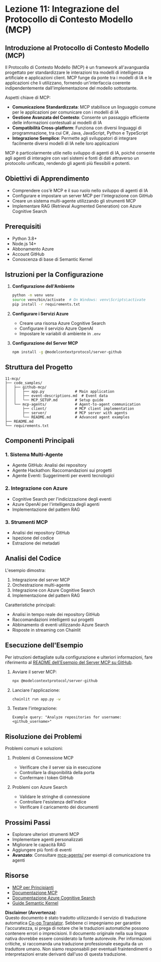 <!--
CO_OP_TRANSLATOR_METADATA:
{
  "original_hash": "e255edb8423b34b4bba20263ef38f208",
  "translation_date": "2025-08-21T12:20:23+00:00",
  "source_file": "11-mcp/README.md",
  "language_code": "it"
}
-->
# Lezione 11: Integrazione del Protocollo di Contesto Modello (MCP)

## Introduzione al Protocollo di Contesto Modello (MCP)

Il Protocollo di Contesto Modello (MCP) è un framework all'avanguardia progettato per standardizzare le interazioni tra modelli di intelligenza artificiale e applicazioni client. MCP funge da ponte tra i modelli di IA e le applicazioni che li utilizzano, fornendo un'interfaccia coerente indipendentemente dall'implementazione del modello sottostante.

Aspetti chiave di MCP:

- **Comunicazione Standardizzata**: MCP stabilisce un linguaggio comune per le applicazioni per comunicare con i modelli di IA
- **Gestione Avanzata del Contesto**: Consente un passaggio efficiente delle informazioni contestuali ai modelli di IA
- **Compatibilità Cross-platform**: Funziona con diversi linguaggi di programmazione, tra cui C#, Java, JavaScript, Python e TypeScript
- **Integrazione Semplice**: Permette agli sviluppatori di integrare facilmente diversi modelli di IA nelle loro applicazioni

MCP è particolarmente utile nello sviluppo di agenti di IA, poiché consente agli agenti di interagire con vari sistemi e fonti di dati attraverso un protocollo unificato, rendendo gli agenti più flessibili e potenti.

## Obiettivi di Apprendimento
- Comprendere cos'è MCP e il suo ruolo nello sviluppo di agenti di IA
- Configurare e impostare un server MCP per l'integrazione con GitHub
- Creare un sistema multi-agente utilizzando gli strumenti MCP
- Implementare RAG (Retrieval Augmented Generation) con Azure Cognitive Search

## Prerequisiti
- Python 3.8+
- Node.js 14+
- Abbonamento Azure
- Account GitHub
- Conoscenza di base di Semantic Kernel

## Istruzioni per la Configurazione

1. **Configurazione dell'Ambiente**
   ```bash
   python -m venv venv
   source venv/bin/activate  # On Windows: venv\Scripts\activate
   pip install -r requirements.txt
   ```

2. **Configurare i Servizi Azure**
   - Creare una risorsa Azure Cognitive Search
   - Configurare il servizio Azure OpenAI
   - Impostare le variabili di ambiente in `.env`

3. **Configurazione del Server MCP**
   ```bash
   npm install -g @modelcontextprotocol/server-github
   ```

## Struttura del Progetto

```
11-mcp/
├── code_samples/
│   ├── github-mcp/
│   │   ├── app.py              # Main application
│   │   ├── event-descriptions.md  # Event data
│   │   └── MCP_SETUP.md        # Setup guide
│   └── mcp-agents/             # Agent-to-agent communication
│       ├── client/             # MCP client implementation
│       ├── server/             # MCP server with agents
│       └── README.md           # Advanced agent examples
├── README.md
└── requirements.txt
```

## Componenti Principali

### 1. Sistema Multi-Agente
- Agente GitHub: Analisi dei repository
- Agente Hackathon: Raccomandazioni sui progetti
- Agente Eventi: Suggerimenti per eventi tecnologici

### 2. Integrazione con Azure
- Cognitive Search per l'indicizzazione degli eventi
- Azure OpenAI per l'intelligenza degli agenti
- Implementazione del pattern RAG

### 3. Strumenti MCP
- Analisi dei repository GitHub
- Ispezione del codice
- Estrazione dei metadati

## Analisi del Codice

L'esempio dimostra:
1. Integrazione del server MCP
2. Orchestrazione multi-agente
3. Integrazione con Azure Cognitive Search
4. Implementazione del pattern RAG

Caratteristiche principali:
- Analisi in tempo reale dei repository GitHub
- Raccomandazioni intelligenti sui progetti
- Abbinamento di eventi utilizzando Azure Search
- Risposte in streaming con Chainlit

## Esecuzione dell'Esempio

Per istruzioni dettagliate sulla configurazione e ulteriori informazioni, fare riferimento al [README dell'Esempio del Server MCP su GitHub](./code_samples/github-mcp/README.md).

1. Avviare il server MCP:
   ```bash
   npx @modelcontextprotocol/server-github
   ```

2. Lanciare l'applicazione:
   ```bash
   chainlit run app.py -w
   ```

3. Testare l'integrazione:
   ```
   Example query: "Analyze repositories for username: <github_username>"
   ```

## Risoluzione dei Problemi

Problemi comuni e soluzioni:
1. Problemi di Connessione MCP
   - Verificare che il server sia in esecuzione
   - Controllare la disponibilità della porta
   - Confermare i token GitHub

2. Problemi con Azure Search
   - Validare le stringhe di connessione
   - Controllare l'esistenza dell'indice
   - Verificare il caricamento dei documenti

## Prossimi Passi
- Esplorare ulteriori strumenti MCP
- Implementare agenti personalizzati
- Migliorare le capacità RAG
- Aggiungere più fonti di eventi
- **Avanzato**: Consultare [mcp-agents/](../../../11-mcp/code_samples/mcp-agents) per esempi di comunicazione tra agenti

## Risorse
- [MCP per Principianti](https://aka.ms/mcp-for-beginners)  
- [Documentazione MCP](https://github.com/microsoft/semantic-kernel/tree/main/python/semantic-kernel/semantic_kernel/connectors/mcp)
- [Documentazione Azure Cognitive Search](https://learn.microsoft.com/azure/search/)
- [Guide Semantic Kernel](https://learn.microsoft.com/semantic-kernel/)

**Disclaimer (Avvertenza)**:  
Questo documento è stato tradotto utilizzando il servizio di traduzione automatica [Co-op Translator](https://github.com/Azure/co-op-translator). Sebbene ci impegniamo per garantire l'accuratezza, si prega di notare che le traduzioni automatiche possono contenere errori o imprecisioni. Il documento originale nella sua lingua nativa dovrebbe essere considerato la fonte autorevole. Per informazioni critiche, si raccomanda una traduzione professionale eseguita da un traduttore umano. Non siamo responsabili per eventuali fraintendimenti o interpretazioni errate derivanti dall'uso di questa traduzione.